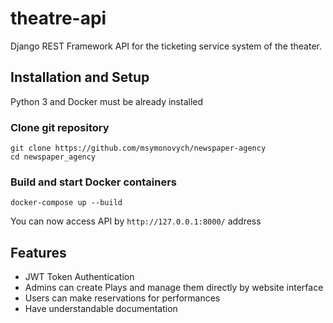 # theatre-api

Django REST Framework API for the ticketing service system of the theater.

## Installation and Setup

Python 3 and Docker must be already installed

### Clone git repository

```shell
git clone https://github.com/msymonovych/newspaper-agency
cd newspaper_agency
```

### Build and start Docker containers

```shell
docker-compose up --build
```

You can now access API by `http://127.0.0.1:8000/` address

## Features

* JWT Token Authentication 
* Admins can create Plays and manage them directly by website interface
* Users can make reservations for performances
* Have understandable documentation 
